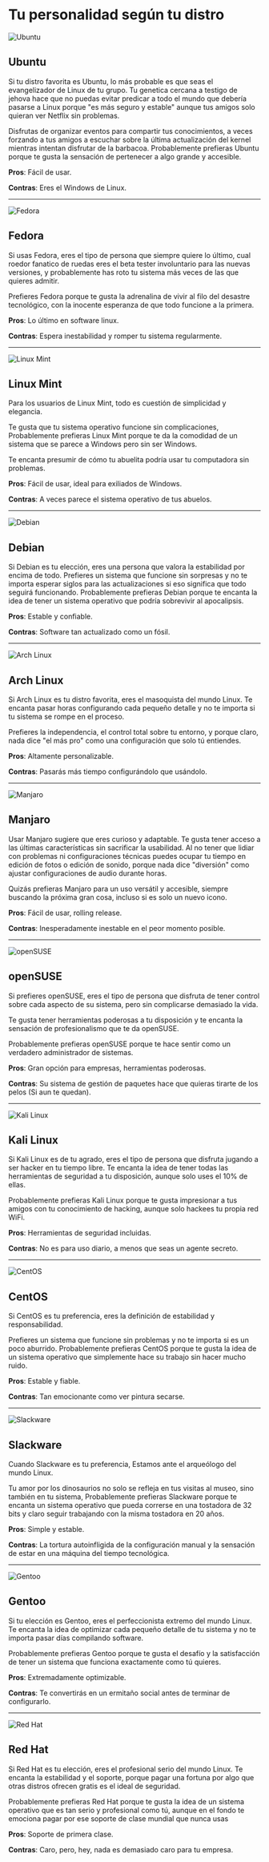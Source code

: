 
# Tu personalidad según tu distro


![Ubuntu](https://raw.githubusercontent.com/codesectarian/codigologia-blog/refs/heads/main/blog/2025/06/tu-personalidad-segun-tu-distro/1.png)

## Ubuntu

Si tu distro favorita es Ubuntu, lo más probable es que seas el evangelizador de Linux de tu grupo. Tu genetica cercana a testigo de jehova hace que no puedas evitar predicar a todo el mundo que debería pasarse a Linux porque "es más seguro y estable" aunque tus amigos solo quieran ver Netflix sin problemas.

Disfrutas de organizar eventos para compartir tus conocimientos, a veces forzando a tus amigos a escuchar sobre la última actualización del kernel mientras intentan disfrutar de la barbacoa. Probablemente prefieras Ubuntu porque te gusta la sensación de pertenecer a algo grande y accesible.

**Pros**: Fácil de usar.

**Contras**: Eres el Windows de Linux.

 
--- 

![Fedora](https://raw.githubusercontent.com/codesectarian/codigologia-blog/refs/heads/main/blog/2025/06/tu-personalidad-segun-tu-distro/2.png)

## Fedora

Si usas Fedora, eres el tipo de persona que siempre quiere lo último, cual roedor fanatico de ruedas eres el beta tester involuntario para las nuevas versiones, y probablemente has roto tu sistema más veces de las que quieres admitir. 

Prefieres Fedora porque te gusta la adrenalina de vivir al filo del desastre tecnológico, con la inocente esperanza de que todo funcione a la primera.


**Pros**: Lo último en software linux.

**Contras**: Espera inestabilidad y romper tu sistema regularmente.

--- 

![Linux Mint](https://raw.githubusercontent.com/codesectarian/codigologia-blog/refs/heads/main/blog/2025/06/tu-personalidad-segun-tu-distro/3.png)

## Linux Mint

Para los usuarios de Linux Mint, todo es cuestión de simplicidad y elegancia.

Te gusta que tu sistema operativo funcione sin complicaciones, Probablemente prefieras Linux Mint porque te da la comodidad de un sistema que se parece a Windows pero sin ser Windows. 

Te encanta presumir de cómo tu abuelita podría usar tu computadora sin problemas.


**Pros**: Fácil de usar, ideal para exiliados de Windows.

**Contras**: A veces parece el sistema operativo de tus abuelos.

--- 

![Debian](https://raw.githubusercontent.com/codesectarian/codigologia-blog/refs/heads/main/blog/2025/06/tu-personalidad-segun-tu-distro/4.png)

## Debian

Si Debian es tu elección, eres una persona que valora la estabilidad por encima de todo. 
Prefieres un sistema que funcione sin sorpresas y no te importa esperar siglos para las actualizaciones si eso significa que todo seguirá funcionando. 
Probablemente prefieras Debian porque te encanta la idea de tener un sistema operativo que podría sobrevivir al apocalipsis.


**Pros**: Estable y confiable.

**Contras**: Software tan actualizado como un fósil.

--- 

![Arch Linux](https://raw.githubusercontent.com/codesectarian/codigologia-blog/refs/heads/main/blog/2025/06/tu-personalidad-segun-tu-distro/5.png)

## Arch Linux

Si Arch Linux es tu distro favorita, eres el masoquista del mundo Linux. 
Te encanta pasar horas configurando cada pequeño detalle y no te importa si tu sistema se rompe en el proceso. 

Prefieres la independencia, el control total sobre tu entorno, y porque claro, nada dice "el más pro" como una configuración que solo tú entiendes.


**Pros**: Altamente personalizable.

**Contras**: Pasarás más tiempo configurándolo que usándolo.

--- 

![Manjaro](https://raw.githubusercontent.com/codesectarian/codigologia-blog/refs/heads/main/blog/2025/06/tu-personalidad-segun-tu-distro/6.png)

## Manjaro

Usar Manjaro sugiere que eres curioso y adaptable.
Te gusta tener acceso a las últimas características sin sacrificar la usabilidad. Al no tener que lidiar con problemas ni configuraciones técnicas puedes ocupar tu tiempo en edición de fotos o edición de sonido, porque nada dice "diversión" como ajustar configuraciones de audio durante horas.

Quizás prefieras Manjaro para un uso versátil y accesible, siempre buscando la próxima gran cosa, incluso si es solo un nuevo icono.


**Pros**: Fácil de usar, rolling release.

**Contras**: Inesperadamente inestable en el peor momento posible.

--- 

![openSUSE](https://raw.githubusercontent.com/codesectarian/codigologia-blog/refs/heads/main/blog/2025/06/tu-personalidad-segun-tu-distro/7.png)

## openSUSE

Si prefieres openSUSE, eres el tipo de persona que disfruta de tener control sobre cada aspecto de su sistema, pero sin complicarse demasiado la vida. 

Te gusta tener herramientas poderosas a tu disposición y te encanta la sensación de profesionalismo que te da openSUSE. 

Probablemente prefieras openSUSE porque te hace sentir como un verdadero administrador de sistemas.

**Pros**: Gran opción para empresas, herramientas poderosas.

**Contras**: Su sistema de gestión de paquetes hace que quieras tirarte de los pelos (Si aun te quedan).

--- 

![Kali Linux](https://raw.githubusercontent.com/codesectarian/codigologia-blog/refs/heads/main/blog/2025/06/tu-personalidad-segun-tu-distro/8.png)

## Kali Linux

Si Kali Linux es de tu agrado, eres el tipo de persona que disfruta jugando a ser hacker en tu tiempo libre. Te encanta la idea de tener todas las herramientas de seguridad a tu disposición, aunque solo uses el 10% de ellas. 

Probablemente prefieras Kali Linux porque te gusta impresionar a tus amigos con tu conocimiento de hacking, aunque solo hackees tu propia red WiFi.


**Pros**: Herramientas de seguridad incluidas.

**Contras**: No es para uso diario, a menos que seas un agente secreto.

--- 

![CentOS](https://raw.githubusercontent.com/codesectarian/codigologia-blog/refs/heads/main/blog/2025/06/tu-personalidad-segun-tu-distro/9.png)

## CentOS

Si CentOS es tu preferencia, eres la definición de estabilidad y responsabilidad. 

Prefieres un sistema que funcione sin problemas y no te importa si es un poco aburrido. 
Probablemente prefieras CentOS porque te gusta la idea de un sistema operativo que simplemente hace su trabajo sin hacer mucho ruido.


**Pros**: Estable y fiable.

**Contras**: Tan emocionante como ver pintura secarse.

--- 

![Slackware](https://raw.githubusercontent.com/codesectarian/codigologia-blog/refs/heads/main/blog/2025/06/tu-personalidad-segun-tu-distro/10.png)

## Slackware

Cuando Slackware es tu preferencia, Estamos ante el arqueólogo del mundo Linux. 

Tu amor por los dinosaurios no solo se refleja en tus visitas al museo, sino también en tu sistema, Probablemente prefieras Slackware porque te encanta un sistema operativo que pueda correrse en una tostadora de 32 bits y claro seguir trabajando con la misma tostadora en 20 años.


**Pros**: Simple y estable.

**Contras**: La tortura autoinfligida de la configuración manual y la sensación de estar en una máquina del tiempo tecnológica.

--- 

![Gentoo](https://raw.githubusercontent.com/codesectarian/codigologia-blog/refs/heads/main/blog/2025/06/tu-personalidad-segun-tu-distro/11.png)

## Gentoo

Si tu elección es Gentoo, eres el perfeccionista extremo del mundo Linux. 
Te encanta la idea de optimizar cada pequeño detalle de tu sistema y no te importa pasar días compilando software. 

Probablemente prefieras Gentoo porque te gusta el desafío y la satisfacción de tener un sistema que funciona exactamente como tú quieres.


**Pros**: Extremadamente optimizable.

**Contras**: Te convertirás en un ermitaño social antes de terminar de configurarlo.

--- 

![Red Hat](https://raw.githubusercontent.com/codesectarian/codigologia-blog/refs/heads/main/blog/2025/06/tu-personalidad-segun-tu-distro/12.png)

## Red Hat

Si Red Hat es tu elección, eres el profesional serio del mundo Linux. 
Te encanta la estabilidad y el soporte, porque pagar una fortuna por algo que otras distros ofrecen gratis es el ideal de seguridad. 

Probablemente prefieras Red Hat porque te gusta la idea de un sistema operativo que es tan serio y profesional como tú, aunque en el fondo te emociona pagar por ese soporte de clase mundial que nunca usas


**Pros**: Soporte de primera clase.

**Contras**: Caro, pero, hey, nada es demasiado caro para tu empresa.